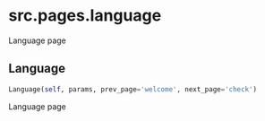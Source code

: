 <h1 id="src.pages.language">src.pages.language</h1>

Language page
<h2 id="src.pages.language.Language">Language</h2>

```python
Language(self, params, prev_page='welcome', next_page='check')
```
Language page
